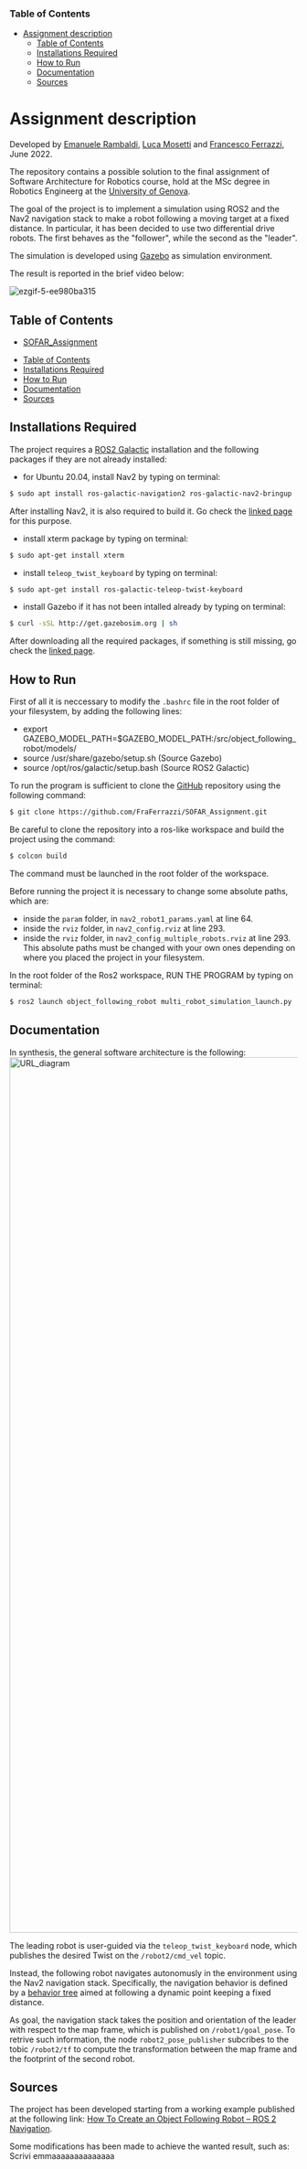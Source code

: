 ### Table of Contents

- [Assignment description](#assignment_description)
  * [Table of Contents](#table-of-contents)
  * [Installations Required](#installations-required)
  * [How to Run](#how-to-run)
  * [Documentation](#documentation)
  * [Sources](#sources)

Assignment description
=================

Developed by [Emanuele Rambaldi](https://github.com/LaRambla20), [Luca Mosetti](https://github.com/mose247) and [Francesco Ferrazzi](https://github.com/FraFerrazzi), June 2022.

The repository contains a possible solution to the final assignment of Software Architecture for Robotics course, hold at the MSc degree in Robotics Engineerg at the [University of Genova](https://unige.it/it/).

The goal of the project is to implement a simulation using ROS2 and the Nav2 navigation stack to make a robot following a moving target at a fixed distance. In particular, it has been decided to use two differential drive robots. The first behaves as the "follower", while the second as the "leader".

The simulation is developed using [Gazebo](https://gazebosim.org/home) as simulation environment.

The result is reported in the brief video below:

![ezgif-5-ee980ba315](https://user-images.githubusercontent.com/91455159/173257879-858cf26b-eed0-4dc6-ab5d-bf962255917e.gif)


Table of Contents
----------------------

- [SOFAR_Assignment](#sofar_assignment)
 * [Table of Contents](#table-of-contents)
 * [Installations Required](#installations-required)
 * [How to Run](#how-to-run)
 * [Documentation](#documentation)
 * [Sources](#sources)
 
 
Installations Required
----------------------

The project requires a [ROS2 Galactic](https://docs.ros.org/en/galactic/Installation.html) installation and the following packages if they are not already installed:

* for Ubuntu 20.04, install Nav2 by typing on terminal:
```bash
$ sudo apt install ros-galactic-navigation2 ros-galactic-nav2-bringup '~ros-galactic-turtlebot3-.*'
```
After installing Nav2, it is also required to build it. Go check the [linked page](https://navigation.ros.org/build_instructions/index.html) for this purpose.

* install xterm package by typing on terminal:
```bash
$ sudo apt-get install xterm
```
* install `teleop_twist_keyboard` by typing on terminal:
```bash
$ sudo apt-get install ros-galactic-teleop-twist-keyboard
```
* install Gazebo if it has not been intalled already by typing on terminal:
```bash
$ curl -sSL http://get.gazebosim.org | sh
```
After downloading all the required packages, if something is still missing, go check the [linked page](https://automaticaddison.com/how-to-create-an-object-following-robot-ros-2-navigation/). 

How to Run
-------------

First of all it is neccessary to modify the `.bashrc` file in the root folder of your filesystem, by adding the following lines:
* export GAZEBO_MODEL_PATH=$GAZEBO_MODEL_PATH:<absolute path to your ROS2 workspace>/src/object_following_robot/models/
* source /usr/share/gazebo/setup.sh (Source Gazebo)
* source /opt/ros/galactic/setup.bash (Source ROS2 Galactic)

To run the program is sufficient to clone the [GitHub](https://github.com/FraFerrazzi/SOFAR_Assignment) repository using the following command:
```bash
$ git clone https://github.com/FraFerrazzi/SOFAR_Assignment.git
```
Be careful to clone the repository into a ros-like workspace and build the project using the command:
```bash
$ colcon build
```
The command must be launched in the root folder of the workspace.

Before running the project it is necessary to change some absolute paths, which are:
* inside the `param` folder, in `nav2_robot1_params.yaml` at line 64.
* inside the `rviz` folder, in `nav2_config.rviz` at line 293.
* inside the `rviz` folder, in `nav2_config_multiple_robots.rviz` at line 293.
This absolute paths must be changed with your own ones depending on where you placed the project in your filesystem.

In the root folder of the Ros2 workspace, RUN THE PROGRAM by typing on terminal:
```bash
$ ros2 launch object_following_robot multi_robot_simulation_launch.py
```

Documentation
-------------

In synthesis, the general software architecture is the following:
<img width="1532" alt="URL_diagram" src="https://user-images.githubusercontent.com/91314392/173240621-f51c2a4e-89b0-47fa-9798-9053395f240c.png">

The leading robot is user-guided via the `teleop_twist_keyboard` node, which publishes the desired Twist on the `/robot2/cmd_vel` topic. 

Instead, the following robot navigates autonomusly in the environment using the Nav2 navigation stack. Specifically, the navigation behavior is defined by a [behavior tree](https://navigation.ros.org/behavior_trees/index.html) aimed at following a dynamic point keeping a fixed distance.

As goal, the navigation stack takes the position and orientation of the leader with respect to the map frame, which is published on `/robot1/goal_pose`. To retrive such information, the node `robot2_pose_publisher` subcribes to the tobic `/robot2/tf` to compute the transformation between the map frame and the footprint of the second robot. 

Sources
--------

The project has been developed starting from a working example published at the following link: [How To Create an Object Following Robot – ROS 2 Navigation](https://automaticaddison.com/how-to-create-an-object-following-robot-ros-2-navigation/).

Some modifications has been made to achieve the wanted result, such as:
Scrivi emmaaaaaaaaaaaaaa
